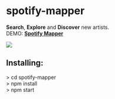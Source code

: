 # spotify-mapper

<strong>Search</strong>, <strong>Explore</strong> and <strong>Discover</strong> new artists. <br>
DEMO: <a href="https://spotify-mapper.herokuapp.com/#" target="blank"><strong>Spotify Mapper</strong></a>

<a href="https://spotify-mapper.herokuapp.com/#" target="blank"><img src="http://s31.postimg.org/52k4s0axn/spotify_mapper.jpg"></a>


<h2>Installing: </h2>
> cd spotify-mapper <br>
> npm install <br>
> npm start
